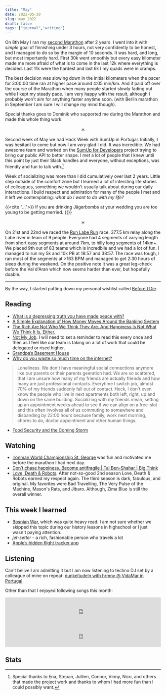 ```yaml
---
title: "May"
date: 2022-05-30
slug: may_2022
draft: false
tags: ["journal","writing"]
---
```


On 8th May I ran my [second Marathon](https://www.strava.com/activities/7107250564) after 2 years.
I went into it with _simple_ goal of finnishing under 3 hours, not very confidently
to be honest, and I managed to do so by the margin of 10 seconds.
It was hard, and long, but most importantly hard. First 30k went smoothly
but every easy kilometer made me more afraid of what is to come in the last 12k
where everything is decided. Last 11k were the hardest and last 6k I my quads
were in cramps.

The best decision was slowing down in the initial kilometers when the pacer
for 3:00:00 time ran at higher pace around 4:05 min/km. And it paid off over
the course of the Marathon when many people started slowly fading out while
I kept my steady pace. I am very happy with the result, although I probably won't aim
for anything faster anytime soon. (with Berlin marathon in September I am sure I will
change my mind though).

Special thanks goes to Dominik who supported me during the Marathon and made this whole
thing work.

<center>＊</center>

Second week of May we had Hack Week with SumUp in Portugal.
Initially, I was hesitant to come but now I am _very_ glad I did.
It was incredible. We had awesome team and worked on the [SumUp for Developers](https://developer.sumup.com/)
project trying to bring our public API to better shape.
I met a lot of people that I knew until this point by just their Slack handles
and everyone, without exceptions, was friendly and fun to talk with.[^0]

Week of socializing was more than I did cumulatively over last 2 years.
Little step outside of the comfort zone but I learned a lot of intersting life
stories of colleagues, something we wouldn't usually talk about during our
daily interactions. I build respect and admiration for many of the people I met
and it left we contemplating: _what do I want to do with my life?_

{{<cite "...">}}
If you are drinking Jägerbombs at your wedding you are too young to be getting merried.
{{</cite>}}

<center>＊</center>

On 21st and 22nd we raced the [Run Labe Run](https://runlaberun.cz/) race. 377.5 km relay
along the Labe river in team of 9 people. Everyone had 4 segments of varying length
from short easy segments at around 7km, to hilly long segments of 14km+.
We placed 9th out of 83 teams which is incredbile and we had a lot of fun.
I managed to run my 5k and 10k PB at 18:57 and 38:57. The race was tough, I ran
most of the segments at >163 BPM and managed to get 2:30 hours of sleep during the weekend.
On the positive note it was a great leg-check before the Val d'Aran which now seems
harder than ever, but hopefully doable.

---

By the way, I started putting down my personal wishlist called [Before I Die](/before_i_die).

## Reading

- [What is a depressing truth you have made peace with?](https://www.reddit.com/r/AskReddit/comments/upyafq/what_is_a_depressing_truth_you_have_made_peace/)
- [A Simple Explanation of How Money Moves Around the Banking System](https://gendal.me/2013/11/24/a-simple-explanation-of-how-money-moves-around-the-banking-system/)
- [The Rich Are Not Who We Think They Are. And Happiness Is Not What We Think It Is, Either.](https://web.archive.org/web/20220516112749/https://www.nytimes.com/2022/05/14/opinion/sunday/rich-happiness-big-data.html)
- [Not My Job](https://blog.dbsmasher.com/2022/05/24/not-my-job.html). I will need to set a reminder to read this every once and then as I feel
  like our team is taking on a lot of work that could be delegated or rised higher.
- [Grandpa’s Basement House](https://www.granolashotgun.com/granolashotguncom/hp5pmb0n95ut9hyeatewotgd2n1ebr)
- [Why do you waste so much time on the internet?](https://zan.bearblog.dev/why-i-waste-time/)

> Loneliness. We don't have meaningful social connections anymore like our parents or their parents
> geeration had. We are so scattered, that I am unsure how many of my friends are actually friends and
> how many are just professional contacts. Everytime I switch job, almost 70% of my friends suddenly
> fall out of contact. Heck, I don't even know the people who live in next apartments both left,
> right, up and down on the same building. Socializing with my friends mean, setting up an appointment
> weeks ahead to see if we can align on a free-slot and this often involves all of us commuting to
> somewhere and disbanding by 22:00 hours because family, work next morning, chores to do, doctor
> appointment and other human things.

- [Food Security and the Coming Storm](https://www.eurasiagroup.net/live-post/food-security)

## Watching

- [Ironman World Championship St. George](https://youtu.be/0fzbrEESdJY) was fun and motivated me before the marathon I had next day.
- [Don’t chase happiness. Become antifragile | Tal Ben-Shahar | Big Think](https://youtu.be/e-or_D-qNqM)
- [Love, Death & Robots](https://www.imdb.com/title/tt9561862/). After not-so-good 2nd season Love, Death & Robots earned my
  respect again. The third season is dark, fabulous, and original. My favorites were Bad Travelling, The Very Pulse of the Machine, Mason's Rats, and Jibaro.
  Although, Zima Blue is still the overall winner.

## This week I learned

- [Bosnian War](https://en.wikipedia.org/wiki/Bosnian_War), which was quite heavy read.
  I am not sure whether we skipped this topic during our history lessons in highschool or
  I just wasn't paying attention.
- _jet-setter_ - a rich, fashionable person who travels a lot
- [Apple’s hidden flight tracker app ](https://medium.com/macoclock/apples-hidden-flight-tracker-app-397982fcc0d)

## Listening

Can't belive I am admitting it but I am now listening to techno DJ set by a colleague
of mine on repeat: [dunkeltudeln with hrmny @ VidaMar in Portugal](https://soundcloud.com/forsakenharmony/dunkeltudeln-vidamar-portugal-2022-05-14).

Other than that I enjoyed following songs this month:

<iframe src="https://open.spotify.com/embed/track/5EGQqzIfm4SelZGv24FjJn?utm_source=generator" width="100%" height="80" frameBorder="0" allowfullscreen="" allow="autoplay; clipboard-write; encrypted-media; fullscreen; picture-in-picture"></iframe>

<iframe src="https://open.spotify.com/embed/track/1VoEX9RHr8zHwx6CZ8BRZh?utm_source=generator&theme=0" width="100%" height="80" frameBorder="0" allowfullscreen="" allow="autoplay; clipboard-write; encrypted-media; fullscreen; picture-in-picture"></iframe>

## Stats

[^0]: Special thanks to Ena, Stepan, Jullien, Connor, Vinny, Nico, and others that made
  the project work and thanks to whom I had more fun than I could possibly want.

